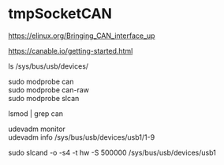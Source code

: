 # tmpSocketCAN

https://elinux.org/Bringing_CAN_interface_up

https://canable.io/getting-started.html


ls /sys/bus/usb/devices/  

sudo modprobe can  
sudo modprobe can-raw  
sudo modprobe slcan  

lsmod | grep can

udevadm monitor  
udevadm info /sys/bus/usb/devices/usb1/1-9


sudo slcand -o -s4 -t hw -S 500000 /sys/bus/usb/devices/usb1
